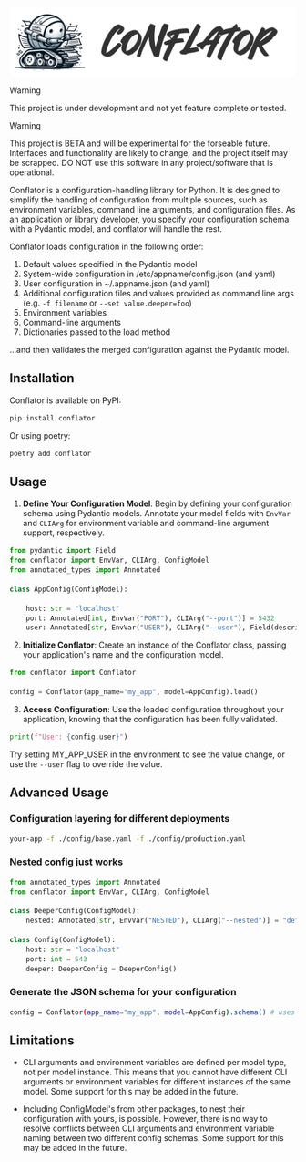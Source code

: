 ![conflator logo](docs/conflator.png)

> [!WARNING]
> This project is under development and not yet feature complete or tested.

> [!WARNING]
> This project is BETA and will be experimental for the forseable future. Interfaces and functionality are likely to change, and the project itself may be scrapped. DO NOT use this software in any project/software that is operational.

Conflator is a configuration-handling library for Python. It is designed to simplify the handling of configuration from multiple sources, such as environment variables, command line arguments, and configuration files. As an application or library developer, you specify your configuration schema with a Pydantic model, and conflator will handle the rest.

Conflator loads configuration in the following order:

1. Default values specified in the Pydantic model
2. System-wide configuration in /etc/appname/config.json (and yaml)
3. User configuration in ~/.appname.json (and yaml)
4. Additional configuration files and values provided as command line args (e.g. `-f filename` or `--set value.deeper=foo`)
4. Environment variables
5. Command-line arguments
6. Dictionaries passed to the load method

...and then validates the merged configuration against the Pydantic model.

<!-- > Conflate (/kənˈfleɪt/): combine (two or more sets of information, texts, ideas, etc.) into one. -->

## Installation

Conflator is available on PyPI:

```bash
pip install conflator
```

Or using poetry:

```bash
poetry add conflator
```

## Usage

1. **Define Your Configuration Model**: Begin by defining your configuration schema using Pydantic models. Annotate your model fields with `EnvVar` and `CLIArg` for environment variable and command-line argument support, respectively.

```python
from pydantic import Field
from conflator import EnvVar, CLIArg, ConfigModel
from annotated_types import Annotated

class AppConfig(ConfigModel):

    host: str = "localhost"
    port: Annotated[int, EnvVar("PORT"), CLIArg("--port")] = 5432
    user: Annotated[str, EnvVar("USER"), CLIArg("--user"), Field(description="Your username")] = "foo"
```

2. **Initialize Conflator**: Create an instance of the Conflator class, passing your application's name and the configuration model.

```python
from conflator import Conflator

config = Conflator(app_name="my_app", model=AppConfig).load()
```

3. **Access Configuration**: Use the loaded configuration throughout your application, knowing that the configuration has been fully validated.
```python
print(f"User: {config.user}")
```
Try setting MY_APP_USER in the environment to see the value change, or use the `--user` flag to override the value.

## Advanced Usage

### Configuration layering for different deployments

```bash
your-app -f ./config/base.yaml -f ./config/production.yaml
```

### Nested config just works
```python
from annotated_types import Annotated
from conflator import EnvVar, CLIArg, ConfigModel

class DeeperConfig(ConfigModel):
    nested: Annotated[str, EnvVar("NESTED"), CLIArg("--nested")] = "default"

class Config(ConfigModel):
    host: str = "localhost"
    port: int = 543
    deeper: DeeperConfig = DeeperConfig()
```

### Generate the JSON schema for your configuration
```bash
config = Conflator(app_name="my_app", model=AppConfig).schema() # uses pydantic's schema method behind the scenes
```

## Limitations

* CLI arguments and environment variables are defined per model type, not per model instance. This means that you cannot have different CLI arguments or environment variables for different instances of the same model. Some support for this may be added in the future.

* Including ConfigModel's from other packages, to nest their configuration with yours, is possible. However, there is no way to resolve conflicts between CLI arguments and environment variable naming between two different config schemas. Some support for this may be added in the future.
